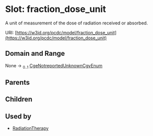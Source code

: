 
# Slot: fraction_dose_unit


A unit of measurement of the dose of radiation received or absorbed.

URI: [https://w3id.org/pcdc/model/fraction_dose_unit](https://w3id.org/pcdc/model/fraction_dose_unit)


## Domain and Range

None &#8594;  <sub>0..1</sub> [CgeNotreportedUnknownCgyEnum](CgeNotreportedUnknownCgyEnum.md)

## Parents


## Children


## Used by

 * [RadiationTherapy](RadiationTherapy.md)
